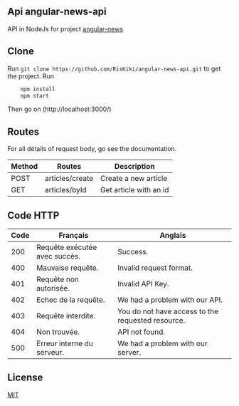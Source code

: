 ## Api angular-news-api
API in NodeJs for project [angular-news](https://github.com/RisKiki/angular-news)

## Clone

Run `git clone https://github.com/RisKiki/angular-news-api.git` to get the project.
Run 
``` bash 
    npm install
    npm start
```

Then go on (http://localhost:3000/)

## Routes 
For all détails of request body, go see the documentation.

| Method | Routes | Description |
|--------|--------|-------------|
| POST | articles/create | Create a new article |
| GET | articles/byId | Get article with an id |

## Code HTTP 
| Code | Français | Anglais |
|------|----------|---------|
| 200 | Requête exécutée avec succès. | Success.
| 400 | Mauvaise requête. | Invalid request format.
| 401 | Requête non autorisée. | Invalid API Key.
| 402 | Echec de la requête. | We had a problem with our API.
| 403 | Requête interdite. | You do not have access to the requested resource.
| 404 | Non trouvée.  | API not found.
| 500 | Erreur interne du serveur. | We had a problem with our server.

## License
[MIT](https://choosealicense.com/licenses/mit/)
